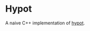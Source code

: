 # Hypot

A naive C++ implementation of <a href="https://en.cppreference.com/w/c/numeric/math/hypot">hypot</a>.
